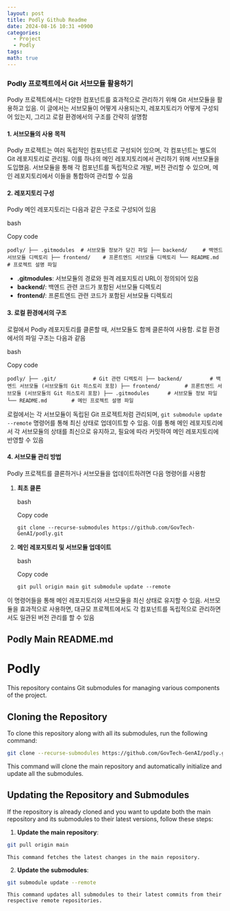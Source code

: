 ```yaml
---
layout: post
title: Podly Github Readme
date: 2024-08-16 10:31 +0900
categories:
  - Project
  - Podly
tags: 
math: true
---
```

### Podly 프로젝트에서 Git 서브모듈 활용하기

Podly 프로젝트에서는 다양한 컴포넌트를 효과적으로 관리하기 위해 Git 서브모듈을 활용하고 있음. 이 글에서는 서브모듈이 어떻게 사용되는지, 레포지토리가 어떻게 구성되어 있는지, 그리고 로컬 환경에서의 구조를 간략히 설명함

#### 1. 서브모듈의 사용 목적

Podly 프로젝트는 여러 독립적인 컴포넌트로 구성되어 있으며, 각 컴포넌트는 별도의 Git 레포지토리로 관리됨. 이를 하나의 메인 레포지토리에서 관리하기 위해 서브모듈을 도입했음. 서브모듈을 통해 각 컴포넌트를 독립적으로 개발, 버전 관리할 수 있으며, 메인 레포지토리에서 이들을 통합하여 관리할 수 있음

#### 2. 레포지토리 구성

Podly 메인 레포지토리는 다음과 같은 구조로 구성되어 있음

bash

Copy code

`podly/ ├── .gitmodules  # 서브모듈 정보가 담긴 파일 ├── backend/     # 백엔드 서브모듈 디렉토리 ├── frontend/    # 프론트엔드 서브모듈 디렉토리 └── README.md    # 프로젝트 설명 파일`

- **.gitmodules**: 서브모듈의 경로와 원격 레포지토리 URL이 정의되어 있음
- **backend/**: 백엔드 관련 코드가 포함된 서브모듈 디렉토리
- **frontend/**: 프론트엔드 관련 코드가 포함된 서브모듈 디렉토리

#### 3. 로컬 환경에서의 구조

로컬에서 Podly 레포지토리를 클론할 때, 서브모듈도 함께 클론하여 사용함. 로컬 환경에서의 파일 구조는 다음과 같음

bash

Copy code

`podly/ ├── .git/            # Git 관련 디렉토리 ├── backend/         # 백엔드 서브모듈 (서브모듈의 Git 히스토리 포함) ├── frontend/        # 프론트엔드 서브모듈 (서브모듈의 Git 히스토리 포함) ├── .gitmodules      # 서브모듈 정보 파일 └── README.md        # 메인 프로젝트 설명 파일`

로컬에서는 각 서브모듈이 독립된 Git 프로젝트처럼 관리되며, `git submodule update --remote` 명령어를 통해 최신 상태로 업데이트할 수 있음. 이를 통해 메인 레포지토리에서 각 서브모듈의 상태를 최신으로 유지하고, 필요에 따라 커밋하여 메인 레포지토리에 반영할 수 있음

#### 4. 서브모듈 관리 방법

Podly 프로젝트를 클론하거나 서브모듈을 업데이트하려면 다음 명령어를 사용함

1. **최초 클론**
    
    bash
    
    Copy code
    
    `git clone --recurse-submodules https://github.com/GovTech-GenAI/podly.git`
    
2. **메인 레포지토리 및 서브모듈 업데이트**
    
    bash
    
    Copy code
    
    `git pull origin main git submodule update --remote`
    

이 명령어들을 통해 메인 레포지토리와 서브모듈을 최신 상태로 유지할 수 있음. 서브모듈을 효과적으로 사용하면, 대규모 프로젝트에서도 각 컴포넌트를 독립적으로 관리하면서도 일관된 버전 관리를 할 수 있음
## Podly Main README.md

# Podly  
This repository contains Git submodules for managing various components of the project.  

## Cloning the Repository  

To clone this repository along with all its submodules, run the following command:  
```bash 
git clone --recurse-submodules https://github.com/GovTech-GenAI/podly.git
```

This command will clone the main repository and automatically initialize and update all the submodules.


## Updating the Repository and Submodules

If the repository is already cloned and you want to update both the main repository and its submodules to their latest versions, follow these steps:

1. **Update the main repository**:

```bash
git pull origin main
```

	This command fetches the latest changes in the main repository.
    
2. **Update the submodules**:
    
```bash
git submodule update --remote
```

    This command updates all submodules to their latest commits from their respective remote repositories.